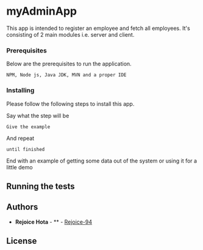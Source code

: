 # myAdminApp

This app is intended to register an employee and fetch all employees.
It's consisting of 2 main modules i.e. server and client. 

### Prerequisites

Below are the prerequisites to run the application.

```
NPM, Node js, Java JDK, MVN and a proper IDE
```
### Installing

Please follow the following steps to install this app.

Say what the step will be

```
Give the example
```

And repeat

```
until finished
```

End with an example of getting some data out of the system or using it for a little demo

## Running the tests



## Authors

* **Rejoice Hota** - ** - [Rejoice-94](https://github.com/Rejoice-94)
## License


